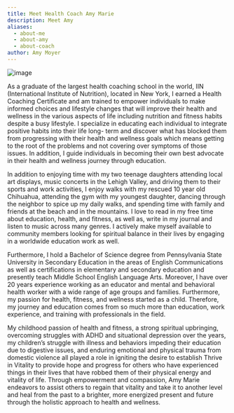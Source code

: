```yaml
---
title: Meet Health Coach Amy Marie
description: Meet Amy
aliases:
  - about-me
  - about-amy
  - about-coach
author: Amy Moyer
---
```


![image](/img/uploads/amy.jpg) 

As  a graduate of the largest health coaching school in the world, IIN (International Institute of Nutrition), located in New York, I earned a Health Coaching Certificate and am trained to empower individuals to make informed choices and lifestyle changes that will improve their health and wellness in the various aspects of life including nutrition and fitness habits despite a busy lifestyle.  I specialize in educating each individual to integrate positive habits into their life long- term and discover what has blocked them from progressing with their health and wellness goals which means getting to the root of the problems and not covering over symptoms of those issues.  In addition, I guide individuals in becoming their own best advocate in their health and wellness journey through education.  

In addition to enjoying time with my two teenage daughters attending local art displays, music concerts in the Lehigh Valley, and driving them to their sports and work activities, I enjoy walks with my rescued 10 year old Chihuahua, attending the gym with my youngest daughter, dancing through the neighbor to spice up my daily walks, and spending time with family and friends at the beach and in the mountains.  I love to read in my free time about education, health, and fitness, as well as, write in my journal and listen to music across many genres.  I actively make myself available to community members looking for spiritual balance in their lives by engaging in a worldwide education work as well. 

Furthermore, I hold a Bachelor of Science degree from Pennsylvania State University in Secondary Education in the areas of English Communications  as well as certifications in elementary and secondary education and presently teach Middle School English Language Arts.  Moreover, I have over 20 years experience working as an educator and mental and behavioral health worker with a wide range of age groups and families.   Furthermore, my passion for health, fitness, and wellness started as a child.  Therefore, my journey and education comes from so much more than education, work experience, and training with professionals in the field.  

My childhood passion of health and fitness, a strong spiritual upbringing, overcoming struggles with ADHD and situational depression over the years, my children’s struggle with illness and behaviors impeding their education due to digestive issues, and enduring emotional and physical trauma from domestic violence all played a role in igniting the desire to establish Thrive in Vitality to provide hope and progress for others who have experienced things in their lives that have robbed them of their physical energy and vitality of life.  Through empowerment and compassion, Amy Marie endeavors to assist others to regain that vitality and take it to another level and heal from the past to a brighter, more energized present and future through the holistic approach to health and wellness.
    